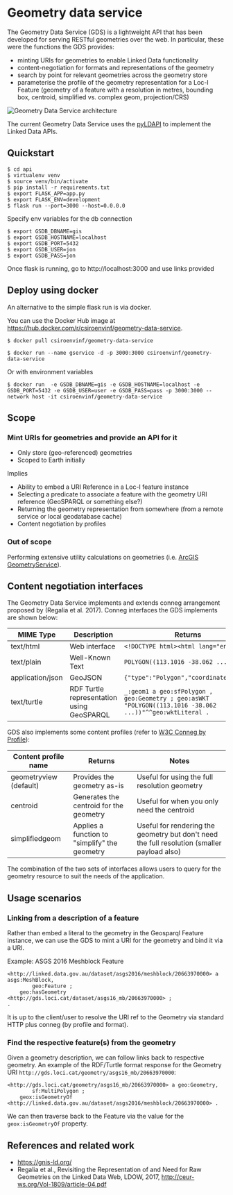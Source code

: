 # Geometry data service

The Geometry Data Service (GDS) is a lightweight API that has been developed for serving RESTful geometries over the web. In particular, these were 
the functions the GDS provides:
* minting URIs for geometries to enable Linked Data functionality
* content-negotiation for formats and representations of the geometry
* search by point for relevant geometries across the geometry store
* parameterise the profile of the geometry representation for a Loc-I Feature (geometry of a feature with a resolution in metres, bounding box, centroid, simplified vs. complex geom, projection/CRS)

![Geometry Data Service architecture](images/geometry-data-service.png "Geometry Data Service architecture")

The current Geometry Data Service uses the [pyLDAPI](https://github.com/RDFLib/pyLDAPI) to implement the Linked Data APIs.

## Quickstart 
```
$ cd api
$ virtualenv venv
$ source venv/bin/activate
$ pip install -r requirements.txt
$ export FLASK_APP=app.py
$ export FLASK_ENV=development
$ flask run --port=3000 --host=0.0.0.0
```

Specify env variables for the db connection
```
$ export GSDB_DBNAME=gis
$ export GSDB_HOSTNAME=localhost
$ export GSDB_PORT=5432
$ export GSDB_USER=jon
$ export GSDB_PASS=jon
```

Once flask is running, go to http://localhost:3000 and use links provided

## Deploy using docker

An alternative to the simple flask run is via docker. 

You can use the Docker Hub image at https://hub.docker.com/r/csiroenvinf/geometry-data-service.
```
$ docker pull csiroenvinf/geometry-data-service
```

```
$ docker run --name gservice -d -p 3000:3000 csiroenvinf/geometry-data-service 
```

Or with environment variables
```
$ docker run  -e GSDB_DBNAME=gis -e GSDB_HOSTNAME=localhost -e GSDB_PORT=5432 -e GSDB_USER=user -e GSDB_PASS=pass -p 3000:3000 --network host -it csiroenvinf/geometry-data-service 
```


## Scope

###  Mint URIs for geometries and provide an API for it

* Only store (geo-referenced) geometries
* Scoped to Earth initially

Implies 
* Ability to embed a URI Reference in a Loc-I feature instance 
* Selecting a predicate to associate a feature with the geometry URI reference (GeoSPARQL or something else?)
* Returning the geometry representation from somewhere (from a remote service or local geodatabase cache)
* Content negotiation by profiles


### Out of scope

Performing extensive utility calculations on geometries (i.e. [ArcGIS GeometryService](https://www.arcgis.com/home/item.html?id=2e18b487043641538f02028cc2495c0e)).


## Content negotiation interfaces

The Geometry Data Service implements and extends conneg arrangement proposed by (Regalia et al. 2017). 
Conneg interfaces the GDS implements are shown below:

| MIME Type | Description | Returns |
|--------------|--------------|---------|
|text/html |Web interface |`<!DOCTYPE html><html lang="en">...`|
|text/plain |Well-Known Text |`POLYGON((113.1016 -38.062 ...))`|
|application/json | GeoJSON |`{"type":"Polygon","coordinates":...}`|
|text/turtle | RDF Turtle representation using GeoSPARQL | ```_:geom1 a geo:sfPolygon , geo:Geometry ; geo:asWKT "POLYGON((113.1016 -38.062 ...))"^^geo:wktLiteral .```|

GDS also implements some content profiles (refer to [W3C Conneg by Profile](https://w3c.github.io/dxwg/connegp/)):

| Content profile name | Returns | Notes |
|--------------|--------------|---------|
|geometryview (default) | Provides the geometry as-is | Useful for using the full resolution geometry |
|centroid | Generates the centroid for the geometry | Useful for when you only need the centroid |
|simplifiedgeom | Applies a function to "simplify" the geometry | Useful for rendering the geometry but don't need the full resolution (smaller payload also) |

The combination of the two sets of interfaces allows users to query for the geometry resource
to suit the needs of the application.


## Usage scenarios

### Linking from a description of a feature

Rather than embed a literal to the geometry in the Geosparql Feature instance,
we can use the GDS to mint a URI for the geometry and bind it via a URI.

Example: ASGS 2016 Meshblock Feature
```
<http://linked.data.gov.au/dataset/asgs2016/meshblock/20663970000> a asgs:MeshBlock,
        geo:Feature ;
    geo:hasGeometry <http://gds.loci.cat/dataset/asgs16_mb/20663970000> ;
.
```

It is up to the client/user to resolve the URI ref to the Geometry via standard HTTP plus conneg (by profile and format). 

### Find the respective feature(s) from the geometry

Given a geometry description, we can follow links back to respective geometry.
An example of the RDF/Turtle format response for the Geometry URI 
`http://gds.loci.cat/geometry/asgs16_mb/20663970000`: 
```
<http://gds.loci.cat/geometry/asgs16_mb/20663970000> a geo:Geometry,
        sf:MultiPolygon ;
    geox:isGeometryOf <http://linked.data.gov.au/dataset/asgs2016/meshblock/20663970000> .
```

We can then traverse back to the Feature via the value for the `geox:isGeometryOf` property.


## References and related work

* https://gnis-ld.org/ 
* Regalia et al., Revisiting the Representation of and Need for Raw Geometries on the Linked Data Web, LDOW, 2017, http://ceur-ws.org/Vol-1809/article-04.pdf




